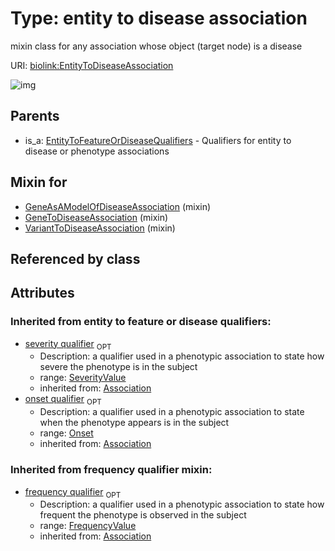 
# Type: entity to disease association


mixin class for any association whose object (target node) is a disease

URI: [biolink:EntityToDiseaseAssociation](https://w3id.org/biolink/vocab/EntityToDiseaseAssociation)


![img](http://yuml.me/diagram/nofunky;dir:TB/class/[FrequencyValue]<frequency%20qualifier(i)%200..1-%20[EntityToDiseaseAssociation],%20[Onset]<onset%20qualifier(i)%200..1-%20[EntityToDiseaseAssociation],%20[SeverityValue]<severity%20qualifier(i)%200..1-%20[EntityToDiseaseAssociation],%20[VariantToDiseaseAssociation]uses%20-.->[EntityToDiseaseAssociation],%20[GeneToDiseaseAssociation]uses%20-.->[EntityToDiseaseAssociation],%20[GeneAsAModelOfDiseaseAssociation]uses%20-.->[EntityToDiseaseAssociation],%20[EntityToFeatureOrDiseaseQualifiers]^-[EntityToDiseaseAssociation])

## Parents

 *  is_a: [EntityToFeatureOrDiseaseQualifiers](EntityToFeatureOrDiseaseQualifiers.md) - Qualifiers for entity to disease or phenotype associations

## Mixin for

 * [GeneAsAModelOfDiseaseAssociation](GeneAsAModelOfDiseaseAssociation.md) (mixin) 
 * [GeneToDiseaseAssociation](GeneToDiseaseAssociation.md) (mixin) 
 * [VariantToDiseaseAssociation](VariantToDiseaseAssociation.md) (mixin) 

## Referenced by class


## Attributes


### Inherited from entity to feature or disease qualifiers:

 * [severity qualifier](severity_qualifier.md)  <sub>OPT</sub>
    * Description: a qualifier used in a phenotypic association to state how severe the phenotype is in the subject
    * range: [SeverityValue](SeverityValue.md)
    * inherited from: [Association](Association.md)
 * [onset qualifier](onset_qualifier.md)  <sub>OPT</sub>
    * Description: a qualifier used in a phenotypic association to state when the phenotype appears is in the subject
    * range: [Onset](Onset.md)
    * inherited from: [Association](Association.md)

### Inherited from frequency qualifier mixin:

 * [frequency qualifier](frequency_qualifier.md)  <sub>OPT</sub>
    * Description: a qualifier used in a phenotypic association to state how frequent the phenotype is observed in the subject
    * range: [FrequencyValue](FrequencyValue.md)
    * inherited from: [Association](Association.md)
